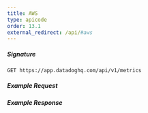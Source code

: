 ```yaml
---
title: AWS
type: apicode
order: 13.1
external_redirect: /api/#aws
---
```


##### Signature
`GET https://app.datadoghq.com/api/v1/metrics`
##### Example Request

##### Example Response
